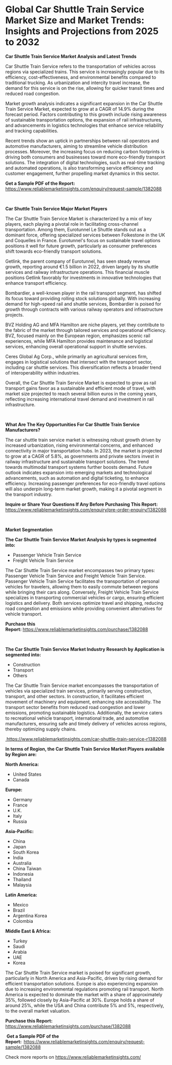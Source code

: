 <p><h1>Global Car Shuttle Train Service Market Size and Market Trends: Insights and Projections from 2025 to 2032</h1></p><p><strong>Car Shuttle Train Service Market Analysis and Latest Trends</strong></p>
<p><p>Car Shuttle Train Service refers to the transportation of vehicles across regions via specialized trains. This service is increasingly popular due to its efficiency, cost-effectiveness, and environmental benefits compared to traditional trucking. As urbanization and intercity travel increase, the demand for this service is on the rise, allowing for quicker transit times and reduced road congestion.</p><p>Market growth analysis indicates a significant expansion in the Car Shuttle Train Service Market, expected to grow at a CAGR of 14.9% during the forecast period. Factors contributing to this growth include rising awareness of sustainable transportation options, the expansion of rail infrastructures, and advancements in logistics technologies that enhance service reliability and tracking capabilities.</p><p>Recent trends show an uptick in partnerships between rail operators and automotive manufacturers, aiming to streamline vehicle distribution processes. Moreover, the increasing focus on reducing carbon footprints is driving both consumers and businesses toward more eco-friendly transport solutions. The integration of digital technologies, such as real-time tracking and automated operations, is also transforming service efficiency and customer engagement, further propelling market dynamics in this sector.</p></p>
<p><strong>Get a Sample PDF of the Report:&nbsp;</strong> <a href="https://www.reliablemarketinsights.com/enquiry/request-sample/1382088?utm_campaign=3014&utm_medium=2&utm_source=Github&utm_content=ia&utm_term=11032025&utm_id=car-shuttle-train-service">https://www.reliablemarketinsights.com/enquiry/request-sample/1382088</a></p>
<p>&nbsp;</p>
<p><strong>Car Shuttle Train Service Major Market Players</strong></p>
<p><p>The Car Shuttle Train Service Market is characterized by a mix of key players, each playing a pivotal role in facilitating cross-channel transportation. Among them, Eurotunnel Le Shuttle stands out as a dominant force, offering specialized services between Folkestone in the UK and Coquelles in France. Eurotunnel's focus on sustainable travel options positions it well for future growth, particularly as consumer preferences shift towards eco-friendly transport solutions. </p><p>Getlink, the parent company of Eurotunnel, has seen steady revenue growth, reporting around €1.5 billion in 2022, driven largely by its shuttle services and railway infrastructure operations. This financial muscle positions Getlink favorably for investments in innovative technologies that enhance transport efficiency.</p><p>Bombardier, a well-known player in the rail transport segment, has shifted its focus toward providing rolling stock solutions globally. With increasing demand for high-speed rail and shuttle services, Bombardier is poised for growth through contracts with various railway operators and infrastructure projects.</p><p>BVZ Holding AG and MFA Hamilton are niche players, yet they contribute to the fabric of the market through tailored services and operational efficiency. BVZ, focused mainly on the European region, emphasizes scenic rail experiences, while MFA Hamilton provides maintenance and logistical services, enhancing overall operational support in shuttle services.</p><p>Ceres Global Ag Corp., while primarily an agricultural services firm, engages in logistical solutions that intersect with the transport sector, including car shuttle services. This diversification reflects a broader trend of interoperability within industries.</p><p>Overall, the Car Shuttle Train Service Market is expected to grow as rail transport gains favor as a sustainable and efficient mode of travel, with market size projected to reach several billion euros in the coming years, reflecting increasing international travel demand and investment in rail infrastructure.</p></p>
<p>&nbsp;</p>
<p><strong>What Are The Key Opportunities For Car Shuttle Train Service Manufacturers?</strong></p>
<p><p>The car shuttle train service market is witnessing robust growth driven by increased urbanization, rising environmental concerns, and enhanced connectivity in major transportation hubs. In 2023, the market is projected to grow at a CAGR of 5.8%, as governments and private sectors invest in railway infrastructure and sustainable transport solutions. The trend towards multimodal transport systems further boosts demand. Future outlook indicates expansion into emerging markets and technological advancements, such as automation and digital ticketing, to enhance efficiency. Increasing passenger preferences for eco-friendly travel options will also underpin long-term market growth, making it a pivotal segment in the transport industry.</p></p>
<p><strong>Inquire or Share Your Questions If Any Before Purchasing This Report:</strong> <a href="https://www.reliablemarketinsights.com/enquiry/pre-order-enquiry/1382088?utm_campaign=3014&utm_medium=2&utm_source=Github&utm_content=ia&utm_term=11032025&utm_id=car-shuttle-train-service">https://www.reliablemarketinsights.com/enquiry/pre-order-enquiry/1382088</a></p>
<p>&nbsp;</p>
<p><strong>Market Segmentation</strong></p>
<p><strong>The Car Shuttle Train Service Market Analysis by types is segmented into:</strong></p>
<p><ul><li>Passenger Vehicle Train Service</li><li>Freight Vehicle Train Service</li></ul></p>
<p><p>The Car Shuttle Train Service market encompasses two primary types: Passenger Vehicle Train Service and Freight Vehicle Train Service. Passenger Vehicle Train Service facilitates the transportation of personal vehicles for travelers, allowing them to easily commute between regions while bringing their cars along. Conversely, Freight Vehicle Train Service specializes in transporting commercial vehicles or cargo, ensuring efficient logistics and delivery. Both services optimize travel and shipping, reducing road congestion and emissions while providing convenient alternatives for vehicle transport.</p></p>
<p><strong>Purchase this Report:&nbsp;</strong><a href="https://www.reliablemarketinsights.com/purchase/1382088?utm_campaign=3014&utm_medium=2&utm_source=Github&utm_content=ia&utm_term=11032025&utm_id=car-shuttle-train-service">https://www.reliablemarketinsights.com/purchase/1382088</a></p>
<p>&nbsp;</p>
<p><strong>The Car Shuttle Train Service Market Industry Research by Application is segmented into:</strong></p>
<p><ul><li>Construction</li><li>Transport</li><li>Others</li></ul></p>
<p><p>The Car Shuttle Train Service market encompasses the transportation of vehicles via specialized train services, primarily serving construction, transport, and other sectors. In construction, it facilitates efficient movement of machinery and equipment, enhancing site accessibility. The transport sector benefits from reduced road congestion and lower emissions, promoting sustainable logistics. Additionally, the service caters to recreational vehicle transport, international trade, and automotive manufacturers, ensuring safe and timely delivery of vehicles across regions, thereby optimizing supply chains.</p></p>
<p><a href="https://www.reliablemarketinsights.com/car-shuttle-train-service-r1382088?utm_campaign=3014&utm_medium=2&utm_source=Github&utm_content=ia&utm_term=11032025&utm_id=car-shuttle-train-service">&nbsp;https://www.reliablemarketinsights.com/car-shuttle-train-service-r1382088</a></p>
<p><strong>In terms of Region, the Car Shuttle Train Service Market Players available by Region are:</strong></p>
<p>
    <p> <strong> North America: </strong>
        <ul>
            <li>United States</li>
            <li>Canada</li>
        </ul>
        </p> 
    <p> <strong> Europe: </strong>
        <ul>
            <li>Germany</li>
            <li>France</li>
            <li>U.K.</li>
            <li>Italy</li>
            <li>Russia</li>
        </ul>
        </p> 
    <p> <strong> Asia-Pacific: </strong>
        <ul>
            <li>China</li>
            <li>Japan</li>
            <li>South Korea</li>
            <li>India</li>
            <li>Australia</li>
            <li>China Taiwan</li>
            <li>Indonesia</li>
            <li>Thailand</li>
            <li>Malaysia</li>
        </ul>
        </p> 
    <p> <strong> Latin America: </strong>
        <ul>
            <li>Mexico</li>
            <li>Brazil</li>
            <li>Argentina Korea</li>
            <li>Colombia</li>
        </ul>
        </p> 
    <p> <strong> Middle East & Africa: </strong>
        <ul>
            <li>Turkey</li>
            <li>Saudi</li>
            <li>Arabia</li>
            <li>UAE</li>
            <li>Korea</li>
        </ul>
    </p>
    </p>
<p><p>The Car Shuttle Train Service market is poised for significant growth, particularly in North America and Asia-Pacific, driven by rising demand for efficient transportation solutions. Europe is also experiencing expansion due to increasing environmental regulations promoting rail transport. North America is expected to dominate the market with a share of approximately 35%, followed closely by Asia-Pacific at 30%. Europe holds a share of around 25%, while the USA and China contribute 5% and 5%, respectively, to the overall market valuation.</p></p>
<p><strong>Purchase this Report: </strong><a href="https://www.reliablemarketinsights.com/purchase/1382088?utm_campaign=3014&utm_medium=2&utm_source=Github&utm_content=ia&utm_term=11032025&utm_id=car-shuttle-train-service">https://www.reliablemarketinsights.com/purchase/1382088</a></p>
<p>&nbsp;<strong>Get a Sample PDF of the Report:&nbsp;&nbsp;</strong><a href="https://www.reliablemarketinsights.com/enquiry/request-sample/1382088?utm_campaign=3014&utm_medium=2&utm_source=Github&utm_content=ia&utm_term=11032025&utm_id=car-shuttle-train-service">https://www.reliablemarketinsights.com/enquiry/request-sample/1382088</a></p>
<p><strong></strong></p>
<p>Check more reports on <a href="https://www.reliablemarketinsights.com/?utm_campaign=3014&utm_medium=2&utm_source=Github&utm_content=ia&utm_term=11032025&utm_id=car-shuttle-train-service">https://www.reliablemarketinsights.com/</a></p>